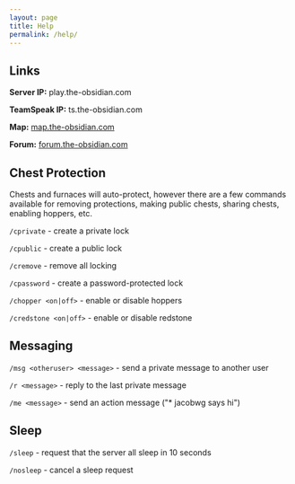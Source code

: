 ```yaml
---
layout: page
title: Help
permalink: /help/
---
```


## Links

**Server IP:** play.the-obsidian.com

**TeamSpeak IP:** ts.the-obsidian.com

**Map:** [map.the-obsidian.com](http://map.the-obsidian.com)

**Forum:** [forum.the-obsidian.com](http://forum.the-obsidian.com)

## Chest Protection

Chests and furnaces will auto-protect, however there are a few commands available for removing protections, making public chests, sharing chests, enabling hoppers, etc.

`/cprivate` - create a private lock

`/cpublic` - create a public lock

`/cremove` - remove all locking

`/cpassword` - create a password-protected lock

`/chopper <on|off>` - enable or disable hoppers

`/credstone <on|off>` - enable or disable redstone

## Messaging

`/msg <otheruser> <message>` - send a private message to another user

`/r <message>` - reply to the last private message

`/me <message>` - send an action message ("* jacobwg says hi")

## Sleep

`/sleep` - request that the server all sleep in 10 seconds

`/nosleep` - cancel a sleep request
